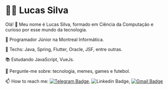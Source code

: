 # :man_technologist: Lucas Silva


Olá! 👋
Meu nome é Lucas Silva, formado em Ciência da Computação e curioso por esse mundo da tecnologia.

💼 Programador Júnior na Montreal Informática.

💙 Techs: Java, Spring, Flutter, Oracle, JSF, entre outras.

📚 Estudando  JavaScript, VueJs. 

💬 Pergunte-me sobre: tecnologia, memes, games e futebol.

📫 How to reach me: [![Telegram Badge](https://img.shields.io/badge/-Telegram-1ca0f1?style=flat-square&labelColor=1ca0f1&logo=telegram&logoColor=white&link=https://t.me/Lucas_75)](https://t.me/Lucas_75), ![Linkedin Badge](https://img.shields.io/badge/-LinkedIn-blue?style=flat-square&logo=Linkedin&logoColor=white&link=https://https://www.linkedin.com/in/lucas-silva-959102169/), [![Gmail Badge](https://img.shields.io/badge/-Gmail-c14438?style=flat-square&logo=Gmail&logoColor=white&link=mailto:75.lucas.slima@gmail.com)](mailto:75.lucas.slima@gmail.com)
